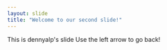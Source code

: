 ```yaml
---
layout: slide
title: "Welcome to our second slide!"
---
```

This is dennyalp's slide
Use the left arrow to go back!
